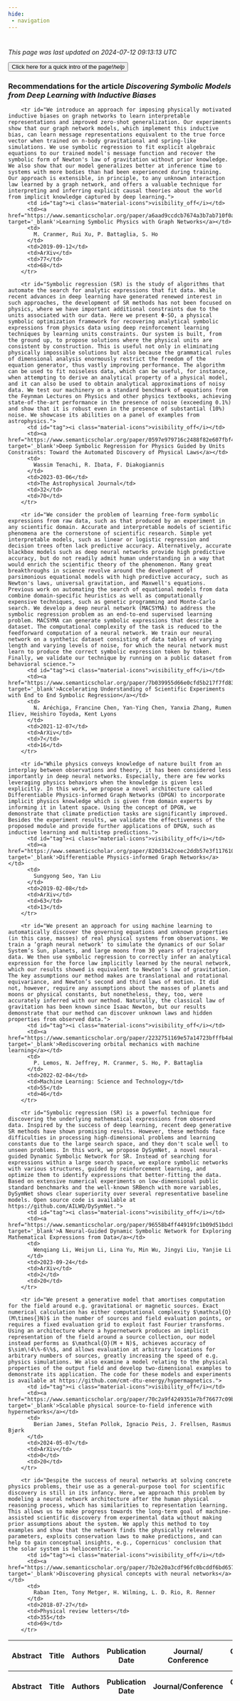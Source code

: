 ```yaml
---
hide:
 - navigation
---
```

<!DOCTYPE html>
#
<html lang="en">
<head>
  <meta charset="utf-8">
</head>

<body>
  <p>
  <i class="footer">This page was last updated on 2024-07-12 09:13:13 UTC</i>
  </p>
  
  <div class="note info" onclick="startIntro()">
    <p>
      <button type="button" class="buttons">
        <div style="display: flex; align-items: center;">
        Click here for a quick intro of the page! <i class="material-icons">help</i>
        </div>
      </button>
    </p>
  </div>

  <p>
  <h3 data-intro='Recommendations for the article'>
    Recommendations for the article <i>Discovering Symbolic Models from Deep Learning with Inductive Biases</i>
  </h3>
  <table id="table1" class="display wrap" style="width:100%">
  <thead>
    <tr>
        <th data-intro='Click to view the abstract (if available)'>Abstract</th>
        <th>Title</th>
        <th>Authors</th>
        <th>Publication Date</th>
        <th>Journal/ Conference</th>
        <th>Citation count</th>
        <th data-intro='Highest h-index among the authors'>Highest h-index</th>
    </tr>
  </thead>
  <tbody>
    
        <tr id="We introduce an approach for imposing physically motivated inductive biases on graph networks to learn interpretable representations and improved zero-shot generalization. Our experiments show that our graph network models, which implement this inductive bias, can learn message representations equivalent to the true force vector when trained on n-body gravitational and spring-like simulations. We use symbolic regression to fit explicit algebraic equations to our trained model's message function and recover the symbolic form of Newton's law of gravitation without prior knowledge. We also show that our model generalizes better at inference time to systems with more bodies than had been experienced during training. Our approach is extensible, in principle, to any unknown interaction law learned by a graph network, and offers a valuable technique for interpreting and inferring explicit causal theories about the world from implicit knowledge captured by deep learning.">
          <td id="tag"><i class="material-icons">visibility_off</i></td>
          <td><a href="https://www.semanticscholar.org/paper/a6aad9ccdcb7674a3b7ab710f0a80d205834f847" target='_blank'>Learning Symbolic Physics with Graph Networks</a></td>
          <td>
            M. Cranmer, Rui Xu, P. Battaglia, S. Ho
          </td>
          <td>2019-09-12</td>
          <td>ArXiv</td>
          <td>77</td>
          <td>68</td>
        </tr>
    
        <tr id="Symbolic regression (SR) is the study of algorithms that automate the search for analytic expressions that fit data. While recent advances in deep learning have generated renewed interest in such approaches, the development of SR methods has not been focused on physics, where we have important additional constraints due to the units associated with our data. Here we present Φ-SO, a physical symbolic optimization framework for recovering analytical symbolic expressions from physics data using deep reinforcement learning techniques by learning units constraints. Our system is built, from the ground up, to propose solutions where the physical units are consistent by construction. This is useful not only in eliminating physically impossible solutions but also because the grammatical rules of dimensional analysis enormously restrict the freedom of the equation generator, thus vastly improving performance. The algorithm can be used to fit noiseless data, which can be useful, for instance, when attempting to derive an analytical property of a physical model, and it can also be used to obtain analytical approximations of noisy data. We test our machinery on a standard benchmark of equations from the Feynman Lectures on Physics and other physics textbooks, achieving state-of-the-art performance in the presence of noise (exceeding 0.1%) and show that it is robust even in the presence of substantial (10%) noise. We showcase its abilities on a panel of examples from astrophysics.">
          <td id="tag"><i class="material-icons">visibility_off</i></td>
          <td><a href="https://www.semanticscholar.org/paper/0597e979716c2488f82e607fbf4fae37d14b8a30" target='_blank'>Deep Symbolic Regression for Physics Guided by Units Constraints: Toward the Automated Discovery of Physical Laws</a></td>
          <td>
            Wassim Tenachi, R. Ibata, F. Diakogiannis
          </td>
          <td>2023-03-06</td>
          <td>The Astrophysical Journal</td>
          <td>32</td>
          <td>70</td>
        </tr>
    
        <tr id="We consider the problem of learning free-form symbolic expressions from raw data, such as that produced by an experiment in any scientific domain. Accurate and interpretable models of scientific phenomena are the cornerstone of scientific research. Simple yet interpretable models, such as linear or logistic regression and decision trees often lack predictive accuracy. Alternatively, accurate blackbox models such as deep neural networks provide high predictive accuracy, but do not readily admit human understanding in a way that would enrich the scientific theory of the phenomenon. Many great breakthroughs in science revolve around the development of parsimonious equational models with high predictive accuracy, such as Newton's laws, universal gravitation, and Maxwell's equations. Previous work on automating the search of equational models from data combine domain-specific heuristics as well as computationally expensive techniques, such as genetic programming and Monte-Carlo search. We develop a deep neural network (MACSYMA) to address the symbolic regression problem as an end-to-end supervised learning problem. MACSYMA can generate symbolic expressions that describe a dataset. The computational complexity of the task is reduced to the feedforward computation of a neural network. We train our neural network on a synthetic dataset consisting of data tables of varying length and varying levels of noise, for which the neural network must learn to produce the correct symbolic expression token by token. Finally, we validate our technique by running on a public dataset from behavioral science.">
          <td id="tag"><i class="material-icons">visibility_off</i></td>
          <td><a href="https://www.semanticscholar.org/paper/7b039955d66e0cfd5b217f7fd8338ea0cf02cc29" target='_blank'>Accelerating Understanding of Scientific Experiments with End to End Symbolic Regression</a></td>
          <td>
            N. Aréchiga, Francine Chen, Yan-Ying Chen, Yanxia Zhang, Rumen Iliev, Heishiro Toyoda, Kent Lyons
          </td>
          <td>2021-12-07</td>
          <td>ArXiv</td>
          <td>7</td>
          <td>16</td>
        </tr>
    
        <tr id="While physics conveys knowledge of nature built from an interplay between observations and theory, it has been considered less importantly in deep neural networks. Especially, there are few works leveraging physics behaviors when the knowledge is given less explicitly. In this work, we propose a novel architecture called Differentiable Physics-informed Graph Networks (DPGN) to incorporate implicit physics knowledge which is given from domain experts by informing it in latent space. Using the concept of DPGN, we demonstrate that climate prediction tasks are significantly improved. Besides the experiment results, we validate the effectiveness of the proposed module and provide further applications of DPGN, such as inductive learning and multistep predictions.">
          <td id="tag"><i class="material-icons">visibility_off</i></td>
          <td><a href="https://www.semanticscholar.org/paper/820d3142ceec2ddb57e3f117610873454d0b4540" target='_blank'>Differentiable Physics-informed Graph Networks</a></td>
          <td>
            Sungyong Seo, Yan Liu
          </td>
          <td>2019-02-08</td>
          <td>ArXiv</td>
          <td>63</td>
          <td>13</td>
        </tr>
    
        <tr id="We present an approach for using machine learning to automatically discover the governing equations and unknown properties (in this case, masses) of real physical systems from observations. We train a ‘graph neural network’ to simulate the dynamics of our Solar System’s Sun, planets, and large moons from 30 years of trajectory data. We then use symbolic regression to correctly infer an analytical expression for the force law implicitly learned by the neural network, which our results showed is equivalent to Newton’s law of gravitation. The key assumptions our method makes are translational and rotational equivariance, and Newton’s second and third laws of motion. It did not, however, require any assumptions about the masses of planets and moons or physical constants, but nonetheless, they, too, were accurately inferred with our method. Naturally, the classical law of gravitation has been known since Isaac Newton, but our results demonstrate that our method can discover unknown laws and hidden properties from observed data.">
          <td id="tag"><i class="material-icons">visibility_off</i></td>
          <td><a href="https://www.semanticscholar.org/paper/2232751169e57a14723bfffb4ab26aa0e0e3839a" target='_blank'>Rediscovering orbital mechanics with machine learning</a></td>
          <td>
            P. Lemos, N. Jeffrey, M. Cranmer, S. Ho, P. Battaglia
          </td>
          <td>2022-02-04</td>
          <td>Machine Learning: Science and Technology</td>
          <td>55</td>
          <td>46</td>
        </tr>
    
        <tr id="Symbolic regression (SR) is a powerful technique for discovering the underlying mathematical expressions from observed data. Inspired by the success of deep learning, recent deep generative SR methods have shown promising results. However, these methods face difficulties in processing high-dimensional problems and learning constants due to the large search space, and they don't scale well to unseen problems. In this work, we propose DySymNet, a novel neural-guided Dynamic Symbolic Network for SR. Instead of searching for expressions within a large search space, we explore symbolic networks with various structures, guided by reinforcement learning, and optimize them to identify expressions that better-fitting the data. Based on extensive numerical experiments on low-dimensional public standard benchmarks and the well-known SRBench with more variables, DySymNet shows clear superiority over several representative baseline models. Open source code is available at https://github.com/AILWQ/DySymNet.">
          <td id="tag"><i class="material-icons">visibility_off</i></td>
          <td><a href="https://www.semanticscholar.org/paper/96558b4ff44919fc1b09d51bdcb9f469f0c768ad" target='_blank'>A Neural-Guided Dynamic Symbolic Network for Exploring Mathematical Expressions from Data</a></td>
          <td>
            Wenqiang Li, Weijun Li, Lina Yu, Min Wu, Jingyi Liu, Yanjie Li
          </td>
          <td>2023-09-24</td>
          <td>ArXiv</td>
          <td>2</td>
          <td>20</td>
        </tr>
    
        <tr id="We present a generative model that amortises computation for the field around e.g. gravitational or magnetic sources. Exact numerical calculation has either computational complexity $\mathcal{O}(M\times{}N)$ in the number of sources and field evaluation points, or requires a fixed evaluation grid to exploit fast Fourier transforms. Using an architecture where a hypernetwork produces an implicit representation of the field around a source collection, our model instead performs as $\mathcal{O}(M + N)$, achieves accuracy of $\sim\!4\%-6\%$, and allows evaluation at arbitrary locations for arbitrary numbers of sources, greatly increasing the speed of e.g. physics simulations. We also examine a model relating to the physical properties of the output field and develop two-dimensional examples to demonstrate its application. The code for these models and experiments is available at https://github.com/cmt-dtu-energy/hypermagnetics.">
          <td id="tag"><i class="material-icons">visibility_off</i></td>
          <td><a href="https://www.semanticscholar.org/paper/70c2a9f4249351e7bf76677c09b508db82644b76" target='_blank'>Scalable physical source-to-field inference with hypernetworks</a></td>
          <td>
            Berian James, Stefan Pollok, Ignacio Peis, J. Frellsen, Rasmus Bjørk
          </td>
          <td>2024-05-07</td>
          <td>ArXiv</td>
          <td>0</td>
          <td>20</td>
        </tr>
    
        <tr id="Despite the success of neural networks at solving concrete physics problems, their use as a general-purpose tool for scientific discovery is still in its infancy. Here, we approach this problem by modeling a neural network architecture after the human physical reasoning process, which has similarities to representation learning. This allows us to make progress towards the long-term goal of machine-assisted scientific discovery from experimental data without making prior assumptions about the system. We apply this method to toy examples and show that the network finds the physically relevant parameters, exploits conservation laws to make predictions, and can help to gain conceptual insights, e.g., Copernicus' conclusion that the solar system is heliocentric.">
          <td id="tag"><i class="material-icons">visibility_off</i></td>
          <td><a href="https://www.semanticscholar.org/paper/7b2e20a3cdf96fc0bcddf6bd6576e5d5e09f17ec" target='_blank'>Discovering physical concepts with neural networks</a></td>
          <td>
            Raban Iten, Tony Metger, H. Wilming, L. D. Rio, R. Renner
          </td>
          <td>2018-07-27</td>
          <td>Physical review letters</td>
          <td>355</td>
          <td>69</td>
        </tr>
    
  </tbody>
  <tfoot>
    <tr>
        <th>Abstract</th>
        <th>Title</th>
        <th>Authors</th>
        <th>Publication Date</th>
        <th>Journal/Conference</th>
        <th>Citation count</th>
        <th>Highest h-index</th>
    </tr>
  </tfoot>
  </table>
  </p>

</body>

<script>
var dataTableOptions = {
        initComplete: function () {
        this.api()
            .columns()
            .every(function () {
                let column = this;
 
                // Create select element
                let select = document.createElement('select');
                select.add(new Option(''));
                column.footer().replaceChildren(select);
 
                // Apply listener for user change in value
                select.addEventListener('change', function () {
                    column
                        .search(select.value, {exact: true})
                        .draw();
                });

                // keep the width of the select element same as the column
                select.style.width = '100%';
 
                // Add list of options
                column
                    .data()
                    .unique()
                    .sort()
                    .each(function (d, j) {
                        select.add(new Option(d));
                    });
            });
    },
    scrollX: false,
    scrollCollapse: true,
    paging: true,
    fixedColumns: true,
    columnDefs: [
        {"className": "dt-center", "targets": "_all"},
        // set width for both columns 0 and 1 as 25%
        { width: '5%', targets: 0 },
        { width: '25%', targets: 1 },
        { width: '20%', targets: 2 },
        { width: '10%', targets: 3 },
        { width: '20%', targets: 4 }

      ],
    pageLength: 10,
    layout: {
        topStart: {
            buttons: ['copy', 'csv', 'excel', 'pdf', 'print']
        }
    }
  }
  new DataTable('#table1', dataTableOptions);
  
  var table = $('#table1').DataTable();
  $('#table1 tbody').on('click', 'td:first-child', function () {
    var tr = $(this).closest('tr');
    var row = table.row( tr );

    var rowId = tr.attr('id');
    // alert(rowId);

    if (row.child.isShown()) {
      // This row is already open - close it.
      row.child.hide();
      tr.removeClass('shown');
      tr.find('td:first-child').html('<i class="material-icons">visibility_off</i>');
    } else {
      // Open row.
      // row.child('foo').show();
      var content = '<div class="child-row-content"><strong>Abstract:</strong> ' + rowId + '</div>';
      row.child(content).show();
      tr.addClass('shown');
      tr.find('td:first-child').html('<i class="material-icons">visibility</i>');
    }
  });
</script>
<style>
  .child-row-content {
    text-align: justify;
    text-justify: inter-word;
    word-wrap: break-word; /* Ensure long words are broken */
    white-space: normal; /* Ensure text wraps to the next line */
    max-width: 100%; /* Ensure content does not exceed the table width */
    padding: 10px; /* Optional: add some padding for better readability */
    /* font size */
    font-size: small;
  }
</style>
</html>